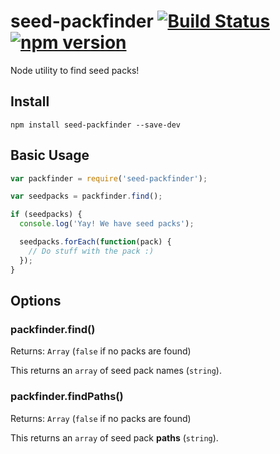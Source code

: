 # seed-packfinder [![Build Status](https://travis-ci.org/helpscout/seed-packfinder.svg?branch=master)](https://travis-ci.org/helpscout/seed-packfinder) [![npm version](https://badge.fury.io/js/seed-packfinder.svg)](https://badge.fury.io/js/seed-packfinder)

Node utility to find seed packs!

## Install
```
npm install seed-packfinder --save-dev
```


## Basic Usage

```javascript
var packfinder = require('seed-packfinder');

var seedpacks = packfinder.find();

if (seedpacks) {
  console.log('Yay! We have seed packs');

  seedpacks.forEach(function(pack) {
    // Do stuff with the pack :)
  });
}
```


## Options

### packfinder.find()
Returns: `Array` (`false` if no packs are found)

This returns an `array` of seed pack names (`string`).


### packfinder.findPaths()
Returns: `Array` (`false` if no packs are found)

This returns an `array` of seed pack **paths** (`string`).
